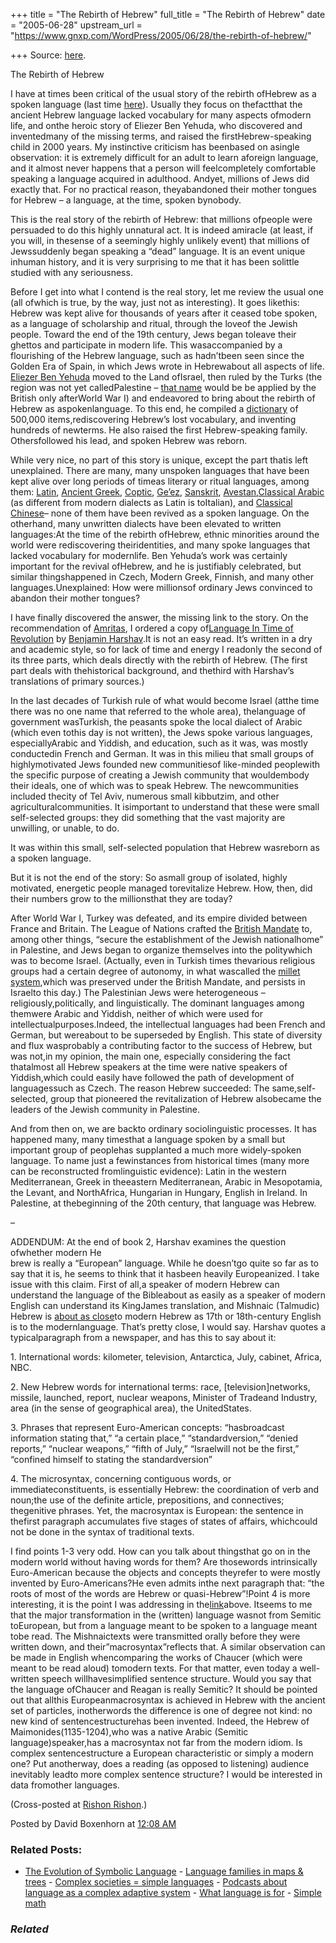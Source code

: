 +++
title = "The Rebirth of Hebrew"
full_title = "The Rebirth of Hebrew"
date = "2005-06-28"
upstream_url = "https://www.gnxp.com/WordPress/2005/06/28/the-rebirth-of-hebrew/"

+++
Source: [here](https://www.gnxp.com/WordPress/2005/06/28/the-rebirth-of-hebrew/).

The Rebirth of Hebrew

I have at times been critical of the usual story of the rebirth ofHebrew as a spoken language (last time [here](http://www.rishon-rishon.com/archives/073043.php)). Usually they focus on thefactthat the ancient Hebrew language lacked vocabulary for many aspects ofmodern life, and onthe heroic story of Eliezer Ben Yehuda, who discovered and inventedmany of the missing terms, and raised the firstHebrew-speaking child in 2000 years. My instinctive criticism has beenbased on asingle observation: it is extremely difficult for an adult to learn aforeign language, and it almost never happens that a person will feelcompletely comfortable speaking a language acquired in adulthood. Andyet, millions of Jews did exactly that. For no practical reason, theyabandoned their mother tongues for Hebrew – a language, at the time, spoken bynobody.

This is the real story of the rebirth of Hebrew: that millions ofpeople were persuaded to do this highly unnatural act. It is indeed amiracle (at least, if you will, in thesense of a seemingly highly unlikely event) that millions of Jewssuddenly began speaking a “dead” language. It is an event unique inhuman history, and it is very surprising to me that it has been solittle studied with any seriousness.

Before I get into what I contend is the real story, let me review the usual one (all ofwhich is true, by the way, just not as interesting). It goes likethis: Hebrew was kept alive for thousands of years after it ceased tobe spoken, as a language of scholarship and ritual, through the loveof the Jewish people. Toward the end of the 19th century, Jews began toleave their ghettos and participate in modern life. This wasaccompanied by a flourishing of the Hebrew language, such as hadn’tbeen seen since the Golden Era of Spain, in which Jews wrote in Hebrewabout all aspects of life. [Eliezer Ben Yehuda](http://www.jewishvirtuallibrary.org/jsource/biography/ben_yehuda.html) moved to the Land ofIsrael, then ruled by the Turks (the region was not yet calledPalestine – [that name](http://www.rishon-rishon.com/archives/2004_11.php#055422) would be be applied by the British only afterWorld War I) and endeavored to bring about the rebirth of Hebrew as aspokenlanguage. To this end, he compiled a
[dictionary](http://www.bookgallery.co.il/content/english/static/book8235.asp) of 500,000 items,rediscovering Hebrew’s lost vocabulary, and inventing hundreds of newterms. He also raised the first Hebrew-speaking family. Othersfollowed his lead, and spoken Hebrew was reborn.

While very nice, no part of this story is unique, except the part thatis left unexplained. There are many, many unspoken languages that have been kept alive over long periods of timeas literary or ritual languages, among them: [Latin](https://en.wikipedia.org/wiki/Latin_language), [Ancient Greek](https://en.wikipedia.org/wiki/Ancient_Greek), [Coptic](https://en.wikipedia.org/wiki/Coptic_language), [Ge’ez](https://en.wikipedia.org/wiki/Geez_language), [Sanskrit](https://en.wikipedia.org/wiki/Sanskrit_language), [Avestan](https://en.wikipedia.org/wiki/Avestan_language),[Classical Arabic](https://en.wikipedia.org/wiki/Classical_Arabic) (as different from modern dialects as Latin is toItalian), and [Classical Chinese](https://en.wikipedia.org/wiki/Classical_Chinese)– none of them have been revived as a spoken language. On the otherhand, many unwritten dialects have been elevated to written languages:At the time of the rebirth ofHebrew, ethnic minorities around the world were rediscovering theiridentities, and many spoke languages that lacked vocabulary for modernlife. Ben Yehuda’s work was certainly important for the revival ofHebrew, and he is justifiably celebrated, but similar thingshappened in Czech, Modern Greek, Finnish, and many other languages.Unexplained: How were millionsof ordinary Jews convinced to abandon their mother tongues?

I have finally discovered the answer, the missing link to the story. On the recommendation of [Amritas](http://www.amritas.com/050326.htm#03260156), I ordered a copy of[Language In Time of Revolution](https://www.amazon.com/exec/obidos/tg/detail/-/0804735409) by [Benjamin Harshav](http://www.yale.edu/slavic/faculty/harshav.html).It is not an easy read. It’s written in a dry and academic style, so for lack of time and energy I readonly the second of its three parts, which deals directly with the rebirth of Hebrew. (The first part deals with thehistorical background, and thethird with Harshav’s translations of primary sources.)

In the last decades of Turkish rule of what would become Israel (atthe time there was no one name that referred to the whole area), thelanguage of government wasTurkish, the peasants spoke the local dialect of Arabic (which even tothis day is not written), the Jews spoke various languages, especiallyArabic and Yiddish, and education, such as it was, was mostly conductedin French and German. It was in this milieu that small groups of highlymotivated Jews founded new communitiesof like-minded peoplewith the specific purpose of creating a Jewish community that wouldembody their ideals, one of which was to speak Hebrew. The newcommunities included thecity of Tel Aviv, numerous small kibbutzim, and other agriculturalcommunities. It isimportant to understand that these were small self-selected groups: they did something that the vast majority are unwilling, or unable, to do.

It was within this small, self-selected population that Hebrew wasreborn as a spoken language.

But it is not the end of the story: So asmall group of isolated, highly motivated, energetic people managed torevitalize Hebrew. How, then, did their numbers grow to the millionsthat they are today?

After World War I, Turkey was defeated, and its empire divided between France and Britain. The League of Nations crafted the [British Mandate](http://www.myisraelsource.com/stuff/MyIsraelSource/Primary%20Sources/Establishment%20of%20the%20State%20of%20Israel/brittishmandate.html) to, among other things, “secure the establishment of the Jewish nationalhome” in Palestine, and Jews began to organize themselves into the politywhich was to become Israel. (Actually, even in Turkish times thevarious religious groups had a certain degree of autonomy, in what wascalled the [millet system](http://www.nationmaster.com/encyclopedia/Millet-%28Ottoman-Empire%29),which was preserved under the British Mandate, and persists in Israelto this day.) The Palestinian Jews were heterogeneous – religiously,politically, and linguistically. The dominant languages among themwere Arabic and Yiddish, neither of which were used for intellectualpurposes.Indeed, the intellectual languages had been French and German, but wereabout to be superseded by English. This state of diversity and flux wasprobably a contributing factor to the success of Hebrew, but was not,in my opinion, the main one, especially considering the fact thatalmost all Hebrew speakers at the time were native speakers of Yiddish,which could easily have followed the path of development of languagessuch as Czech. The reason Hebrew succeeded: The same,self-selected, group that pioneered the revitalization of Hebrew alsobecame the leaders of the Jewish community in Palestine.

And from then on, we are backto ordinary sociolinguistic processes. It has happened many, many timesthat a language spoken by a small but important group of peoplehas supplanted a much more widely-spoken language. To name just a fewinstances from historical times (many more can be reconstructed fromlinguistic evidence): Latin in the western Mediterranean, Greek in theeastern Mediterranean, Arabic in Mesopotamia, the Levant, and NorthAfrica, Hungarian in Hungary, English in Ireland. In Palestine, at thebeginning of the 20th century, that language was Hebrew.

–

ADDENDUM: At the end of book 2, Harshav examines the question ofwhether modern He  
brew is really a “European” language. While he doesn’tgo quite so far as to say that it is, he seems to think that it hasbeen heavily Europeanized. I take issue with this claim. First of all,a speaker of modern Hebrew can understand the language of the Bibleabout as easily as a speaker of modern English can understand its KingJames translation, and Mishnaic (Talmudic) Hebrew is [about as close](http://www.rishon-rishon.com/archives/2005_04.php#074133)to modern Hebrew as 17th or 18th-century English is to the modernlanguage. That’s pretty close, I would say. Harshav quotes a typicalparagraph from a newspaper, and has this to say about it:

1\. International words: kilometer, television, Antarctica, July, cabinet, Africa, NBC.

2\. New Hebrew words for international terms: race, \[television\]networks, missile, launched, report, nuclear weapons, Minister of Tradeand Industry, area (in the sense of geographical area), the UnitedStates.

3\. Phrases that represent Euro-American concepts: “hasbroadcast information stating that,” “a certain place,” “standardversion,” “denied reports,” “nuclear weapons,” “fifth of July,” “Israelwill not be the first,” “confined himself to stating the standardversion”

4\. The microsyntax, concerning contiguous words, or immediateconstituents, is essentially Hebrew: the coordination of verb and noun;the use of the definite article, prepositions, and connectives; thegenitive phrases. Yet, the macrosyntax is European: the sentence in thefirst paragraph accumulates five stages of states of affairs, whichcould not be done in the syntax of traditional texts.

I find points 1-3 very odd. How can you talk about thingsthat go on in the modern world without having words for them? Are thosewords intrinsically Euro-American because the objects and concepts theyrefer to were mostly invented by Euro-Americans?He even admits inthe next paragraph that: “the roots of most of the words are Hebrew or quasi-Hebrew”!Point 4 is more interesting, it is the point I was addressing in the[link](http://www.rishon-rishon.com/archives/2005_04.php#074133)above. Itseems to me that the major transformation in the (written) language wasnot from Semitic toEuropean, but from a language meant to be spoken to a language meant tobe read. The Mishnaictexts were transmitted orally before they were written down, and their”macrosyntax”reflects that. A similar observation can be made in English whencomparing the works of Chaucer (which were meant to be read aloud) tomodern texts. For that matter, even today a well-written speech willhavesimplified sentence structure. Would you say that the language ofChaucer and Reagan is really Semitic? It should be pointed out that allthis Europeanmacrosyntax is achieved in Hebrew with the ancient set of particles, inotherwords the difference is one of degree not kind: no new kind of sentencestructurehas been invented. Indeed, the Hebrew of Maimonides(1135-1204),who was a native Arabic (Semitic language)speaker,has a macrosyntax not far from the modern idiom. Is complex sentencestructure a European characteristic or simply a modern one? Put anotherway, does a reading (as opposed to listening) audience inevitably leadto more complex sentence structure? I would be interested in data fromother languages.

(Cross-posted at [Rishon Rishon](http://www.rishon-rishon.com/archives/2005_06.php#098121).)

Posted by David Boxenhorn at [12:08 AM](https://www.gnxp.com/MT2/archives/004124.html) [](http://js-kit.com/api/static/pop_comments?ref=http://gnxp.com&path=/4124?url=http://www.gnxp.com/MT2/archives/004124.html&thetime=%20062805&MT=true)

### Related Posts:

- [The Evolution of Symbolic
  Language](https://www.gnxp.com/WordPress/2010/03/19/the-evolution-of-symbolic-language/) - [Language families in maps &
  trees](https://www.gnxp.com/WordPress/2007/04/04/language-families-in-maps-trees/) - [Complex societies = simple
  languages](https://www.gnxp.com/WordPress/2010/01/20/complex-societies-simple-languages/) - [Podcasts about language as a complex adaptive
  system](https://www.gnxp.com/WordPress/2010/04/11/podcasts-about-language-as-a-complex-adaptive-system/) - [What language is
  for](https://www.gnxp.com/WordPress/2013/07/15/what-language-is-for/) - [Simple math](https://www.gnxp.com/WordPress/2007/11/17/simple-math/)

### *Related*

[](https://www.addtoany.com/add_to/facebook?linkurl=https%3A%2F%2Fwww.gnxp.com%2FWordPress%2F2005%2F06%2F28%2Fthe-rebirth-of-hebrew%2F&linkname=The%20Rebirth%20of%20Hebrew "Facebook")[](https://www.addtoany.com/add_to/twitter?linkurl=https%3A%2F%2Fwww.gnxp.com%2FWordPress%2F2005%2F06%2F28%2Fthe-rebirth-of-hebrew%2F&linkname=The%20Rebirth%20of%20Hebrew "Twitter")[](https://www.addtoany.com/add_to/email?linkurl=https%3A%2F%2Fwww.gnxp.com%2FWordPress%2F2005%2F06%2F28%2Fthe-rebirth-of-hebrew%2F&linkname=The%20Rebirth%20of%20Hebrew "Email")[](https://www.addtoany.com/share)
